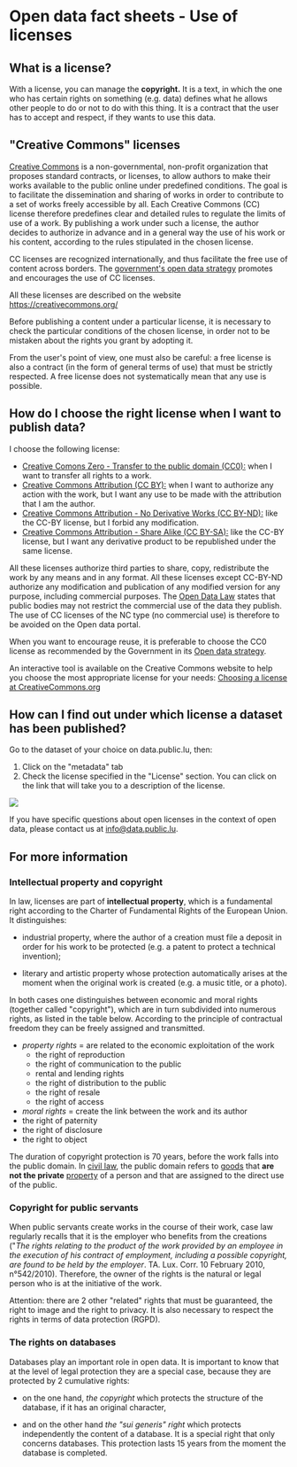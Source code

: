 Open data fact sheets - Use of licenses
=======================================

What is a license?
------------------

With a license, you can manage the **copyright.** It is a text, in which the one who has certain rights on something (e.g. data) defines what he allows other people to do or not to do with this thing. It is a contract that the user has to accept and respect, if they wants to use this data.

"Creative Commons" licenses
---------------------------

[Creative Commons](https://creativecommons.org/) is a non-governmental, non-profit organization that proposes standard contracts, or licenses, to allow authors to make their works available to the public online under predefined conditions. The goal is to facilitate the dissemination and sharing of works in order to contribute to a set of works freely accessible by all. Each Creative Commons (CC) license therefore predefines clear and detailed rules to regulate the limits of use of a work. By publishing a work under such a license, the author decides to authorize in advance and in a general way the use of his work or his content, according to the rules stipulated in the chosen license.

CC licenses are recognized internationally, and thus facilitate the free use of content across borders. The [government's open data strategy](https://data.public.lu/en/strategy/) promotes and encourages the use of CC licenses.

All these licenses are described on the website <https://creativecommons.org/>

Before publishing a content under a particular license, it is necessary to check the particular conditions of the chosen license, in order not to be mistaken about the rights you grant by adopting it.

From the user's point of view, one must also be careful: a free license is also a contract (in the form of general terms of use) that must be strictly respected. A free license does not systematically mean that any use is possible.

How do I choose the right license when I want to publish data?
--------------------------------------------------------------

I choose the following license:

-   [Creative Comons Zero - Transfer to the public domain (CC0):](https://creativecommons.org/publicdomain/zero/1.0/deed) when I want to transfer all rights to a work.
-   [Creative Commons Attribution (CC BY):](https://creativecommons.org/licenses/by/3.0/lu/deed.en) when I want to authorize any action with the work, but I want any use to be made with the attribution that I am the author.
-   [Creative Commons Attribution - No Derivative Works (CC BY-ND):](https://creativecommons.org/licenses/by-nd/3.0/lu/deed.en) like the CC-BY license, but I forbid any modification.
-   [Creative Commons Attribution - Share Alike (CC BY-SA):](https://creativecommons.org/licenses/by-sa/3.0/lu/deed.en) like the CC-BY license, but I want any derivative product to be republished under the same license.

All these licenses authorize third parties to share, copy, redistribute the work by any means and in any format. All these licenses except CC-BY-ND authorize any modification and publication of any modified version for any purpose, including commercial purposes. The [Open Data Law](https://data.legilux.public.lu/filestore/eli/etat/leg/loi/2021/11/29/a836/jo/fr/html/eli-etat-leg-loi-2021-11-29-a836-jo-fr-html.html) states that public bodies may not restrict the commercial use of the data they publish. The use of CC licenses of the NC type (no commercial use) is therefore to be avoided on the Open data portal.

When you want to encourage reuse, it is preferable to choose the CC0 license as recommended by the Government in its [Open data strategy](https://data.public.lu/fr/strategy/).

An interactive tool is available on the Creative Commons website to help you choose the most appropriate license for your needs: [Choosing a license at CreativeCommons.org](https://creativecommons.org/choose/)

How can I find out under which license a dataset has been published?
--------------------------------------------------------------------

Go to the dataset of your choice on data.public.lu, then:

1.  Click on the "metadata" tab
2.  Check the license specified in the "License" section. You can click on the link that will take you to a description of the license.

![](https://raw.githubusercontent.com/opendatalu/datagouvlu-pages/master/pages/en/fact-sheets/licenses-odp.png)

If you have specific questions about open licenses in the context of open data, please contact us at info@data.public.lu.

For more information
--------------------

### Intellectual property and copyright

In law, licenses are part of **intellectual property**, which is a fundamental right according to the Charter of Fundamental Rights of the European Union. It distinguishes:

-   industrial property, where the author of a creation must file a deposit in order for his work to be protected (e.g. a patent to protect a technical invention);

-   literary and artistic property whose protection automatically arises at the moment when the original work is created (e.g. a music title, or a photo).

In both cases one distinguishes between economic and moral rights (together called "copyright"), which are in turn subdivided into numerous rights, as listed in the table below. According to the principle of contractual freedom they can be freely assigned and transmitted.

- _property rights_ = are related to the economic exploitation of the work 
    - the right of reproduction
    - the right of communication to the public
    - rental and lending rights
    - the right of distribution to the public
    - the right of resale
    - the right of access
- _moral rights_ = create the link between the work and its author
- the right of paternity
- the right of disclosure
- the right to object

The duration of copyright protection is 70 years, before the work falls into the public domain. In [civil law](https://www.toupie.org/Dictionnaire/Droit_civil.htm), the public domain refers to [goods](https://www.toupie.org/Dictionnaire/Bien.htm) that **are not the private** [property](https://www.toupie.org/Dictionnaire/Propriete.htm) of a person and that are assigned to the direct use of the public.

### Copyright for public servants

When public servants create works in the course of their work, case law regularly recalls that it is the employer who benefits from the creations ("*The rights relating to the product of the work provided by an employee in the execution of his contract of employment, including a possible copyright, are found to be held by the employer*. TA. Lux. Corr. 10 February 2010, n°542/2010). Therefore, the owner of the rights is the natural or legal person who is at the initiative of the work.

Attention: there are 2 other "related" rights that must be guaranteed, the right to image and the right to privacy. It is also necessary to respect the rights in terms of data protection (RGPD).

### The rights on databases

Databases play an important role in open data. It is important to know that at the level of legal protection they are a special case, because they are protected by 2 cumulative rights:

-   on the one hand, *the copyright* which protects the structure of the database, if it has an original character,

-   and on the other hand *the "sui generis" right* which protects independently the content of a database. It is a special right that only concerns databases. This protection lasts 15 years from the moment the database is completed.

